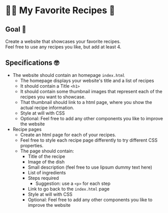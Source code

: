 # 👨‍🍳 My Favorite Recipes 🍕
## Goal 🥅
Create a website that showcases your favorite recipes.<br />
Feel free to use any recipes you like, but add at least 4.

## Specifications 🤓
* The website should contain an homepage `index.html` 
	* The homepage displays your website's title and a list of recipes
 	* It should contain a Title `<h1>`
	* It should contain some thumbnail images that represent each of the recipes you want to showcase.
	* That thumbnail should link to a html page, where you show the actual recipe information.
	* Style at will with CSS
	* Optional: Feel free to add any other components you like to improve the website
* Recipe pages
	* Create an html page for each of your recipes.
	* Feel free to style each recipe page differently to try different CSS properties.
	* The page should contain:
		* Title of the recipe
		* Image of the dish
		* Small description (feel free to use lipsum dummy text here)
		* List of ingredients
		* Steps required
			* Suggestion: use a `<p>` for each step
		* Link to go back to the `index.html` page
		* Style at will with CSS
		* Optional: Feel free to add any other components you like to improve the website

